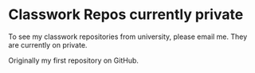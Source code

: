 # Classwork Repos currently private
To see my classwork repositories from university, please email me. They are currently on private.

Originally my first repository on GitHub.
